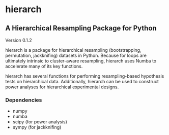 # hierarch

## A Hierarchical Resampling Package for Python

Version 0.1.2

hierarch is a package for hierarchical resampling (bootstrapping, permutation, jackknifing) datasets in Python. Because for loops are ultimately intrinsic to cluster-aware resampling, hierarch uses Numba to accelerate many of its key functions.

hierarch has several functions for performing resampling-based hypothesis tests on hierarchical data. Additionally, hierarch can be used to construct power analyses for hierarchical experimental designs. 

### Dependencies
* numpy
* numba
* scipy (for power analysis)
* sympy (for jackknifing)


